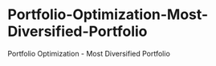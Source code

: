 # Portfolio-Optimization-Most-Diversified-Portfolio
Portfolio Optimization - Most Diversified Portfolio
